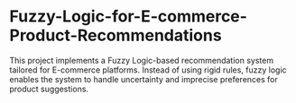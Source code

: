 # Fuzzy-Logic-for-E-commerce-Product-Recommendations
This project implements a Fuzzy Logic-based recommendation system tailored for E-commerce platforms. Instead of using rigid rules, fuzzy logic enables the system to handle uncertainty and imprecise preferences for product suggestions.
